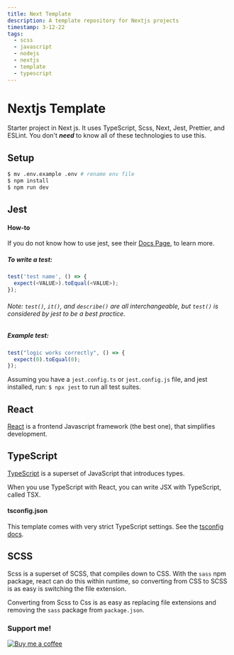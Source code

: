 ```yaml
---
title: Next Template
description: A template repository for Nextjs projects
timestamp: 3-12-22
tags:
  - scss
  - javascript
  - nodejs
  - nextjs
  - template
  - typescript
---
```


# Nextjs Template

Starter project in Next js. It uses TypeScript, Scss, Next, Jest, Prettier, and
ESLint. You don't **_need_** to know all of these technologies to use this.

## Setup

```bash
$ mv .env.example .env # rename env file
$ npm install
$ npm run dev
```

## Jest

#### How-to

If you do not know how to use jest, see their
[Docs Page](https://jestjs.io/docs/getting-started), to learn more.

##### To write a test:

```ts
test('test name', () => {
  expect(<VALUE>).toEqual(<VALUE>);
});
```

###### Note: `test()`, `it()`, and `describe()` are all interchangeable, but `test()` is considered by jest to be a best practice.

##### Example test:

```ts
test("logic works correctly", () => {
  expect(0).toEqual(0);
});
```

Assuming you have a `jest.config.ts` or `jest.config.js` file, and jest
installed, run: `$ npx jest` to run all test suites.

## React

[React](https://github.com/facebook/react) is a frontend Javascript framework
(the best one), that simplifies development.

## TypeScript

[TypeScript](https://github.com/microsoft/TypeScript) is a superset of
JavaScript that introduces types.

When you use TypeScript with React, you can write JSX with TypeScript, called
TSX.

#### tsconfig.json

This template comes with very strict TypeScript settings. See the
[tsconfig docs](https://www.typescriptlang.org/docs/handbook/tsconfig-json.html).

## SCSS

Scss is a superset of SCSS, that compiles down to CSS. With the `sass` npm
package, react can do this within runtime, so converting from CSS to SCSS is as
easy is switching the file extension.

Converting from Scss to Css is as easy as replacing file extensions and removing
the `sass` package from `package.json`.

### Support me!

[![Buy me a coffee](https://cdn.buymeacoffee.com/buttons/v2/default-yellow.png)](https://www.buymeacoffee.com/cooperrunyE)
